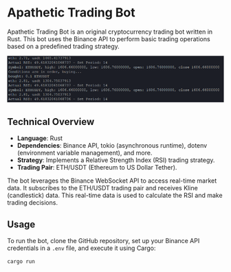 # Apathetic Trading Bot

Apathetic Trading Bot is an original cryptocurrency trading bot written in Rust. This bot uses the Binance API to perform basic trading operations based on a predefined trading strategy.

![](screenshot.png)

## Technical Overview

- **Language**: Rust
- **Dependencies**: Binance API, tokio (asynchronous runtime), dotenv (environment variable management), and more.
- **Strategy**: Implements a Relative Strength Index (RSI) trading strategy.
- **Trading Pair**: ETH/USDT (Ethereum to US Dollar Tether).

The bot leverages the Binance WebSocket API to access real-time market data. It subscribes to the ETH/USDT trading pair and receives Kline (candlestick) data. This real-time data is used to calculate the RSI and make trading decisions.

## Usage

To run the bot, clone the GitHub repository, set up your Binance API credentials in a `.env` file, and execute it using Cargo:

```shell
cargo run
```

